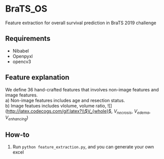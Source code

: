 # BraTS_OS
Feature extraction for overall survival prediction in BraTS 2019 challenge
## Requirements
* Nibabel
* Openpyxl
* opencv3

## Feature explanation
We define 36 hand-crafted features that involves non-image features and image features.   
a) Non-image features includes age and resection status.  
b) Image featues includes vlolume, volume ratio, 
![](http://latex.codecogs.com/gif.latex?\\$V_{whole}$, $V_{necrosis}$, $V_{edema}$, $V_{enhancing}$)

## How-to
1. Run ``` python feature_extraction.py ```, and you can generate your own excel

## 
